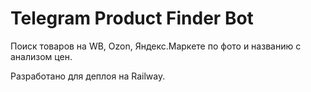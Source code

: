 # Telegram Product Finder Bot

Поиск товаров на WB, Ozon, Яндекс.Маркете по фото и названию с анализом цен.

Разработано для деплоя на Railway.